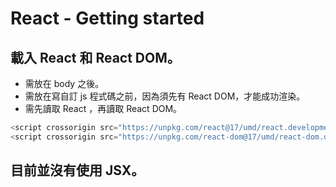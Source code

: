 # React - Getting started

## 載入 React 和 React DOM。

- 需放在 body 之後。
- 需放在寫自訂 js 程式碼之前，因為須先有 React DOM，才能成功渲染。
- 需先讀取 React ，再讀取 React DOM。

```javascript
<script crossorigin src="https://unpkg.com/react@17/umd/react.development.js"></script>
<script crossorigin src="https://unpkg.com/react-dom@17/umd/react-dom.development.js"></script>
```

## 目前並沒有使用 JSX。
